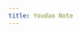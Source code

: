 ```yaml
---
title: Youdao Note
---
```


<script>
    if (/(WOW64)/i.test(navigator.userAgent)) {
        window.location.href = "https://download.ydstatic.com/notewebsite/downloads/YNote.exe";
    }
    if (/(x86_64)/i.test(navigator.userAgent)) {
        window.location.href = "https://download.ydstatic.com/notewebsite/downloads/YNote.exe";
    }
    if (/(Macintosh)/i.test(navigator.userAgent)) {
        window.location.href = "https://download.ydstatic.com/notewebsite/downloads/YoudaoNote.dmg";
    }
    if (/(iPhone|iPod)/i.test(navigator.userAgent)) {
        window.location.href = "http://itunes.apple.com/cn/app/id450748070";
    }
    if (/(iPad)/i.test(navigator.userAgent)) {
        window.location.href = "http://itunes.apple.com/cn/app/id450748070";
    }
    if (/(Android)/i.test(navigator.userAgent)) {
        window.location.href = "http://m.note.youdao.com/noteproxy/download?todo=download&platform=android&keyfrom=youdaohome&vendor=";
    };
</script>